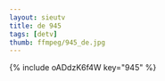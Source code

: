 ```yaml
--- 
layout: sieutv
title: de 945
tags: [detv]
thumb: ffmpeg/945_de.jpg
---
```

{% include oADdzK6f4W key="945" %} 
